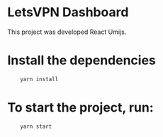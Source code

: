 # LetsVPN Dashboard
This project was developed React Umijs.

# Install the dependencies
```sh    
    yarn install
```
# To start the project, run:
```sh    
    yarn start
```
